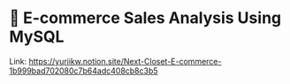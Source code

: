 # 📌 E-commerce Sales Analysis Using MySQL

Link: https://yuriikw.notion.site/Next-Closet-E-commerce-1b999bad702080c7b64adc408cb8c3b5
